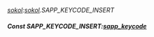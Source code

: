 _[sokol](../../modules/sokol/sokol-module.md):[sokol](../../modules/sokol/sokol-module.md).SAPP\_KEYCODE\_INSERT_
##### Const SAPP\_KEYCODE\_INSERT:[sapp_keycode](../../modules/sokol/sokol-sapp_keycode.md)
